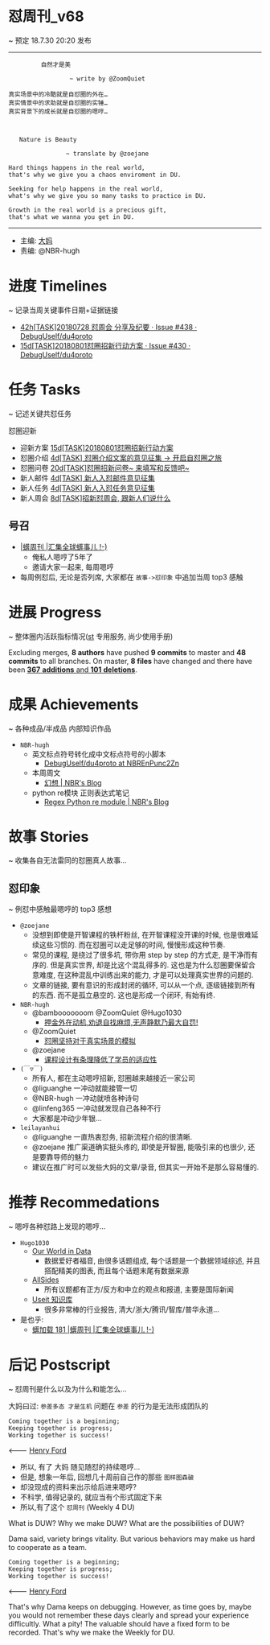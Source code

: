 # 怼周刊_v68
~ 预定 18.7.30 20:20 发布

-----------------------------------------


```
         自然才是美

                 ~ write by @ZoomQuiet

真实场景中的冷酷就是自怼圈的外在…
真实情景中的求助就是自怼圈的实锤…
真实背景下的成长就是自怼圈的嗯哼…



   Nature is Beauty

                ~ translate by @zoejane

Hard things happens in the real world,
that's why we give you a chaos enviroment in DU.

Seeking for help happens in the real world,
what's why we give you so many tasks to practice in DU.

Growth in the real world is a precious gift,
that's what we wanna you get in DU.
```

-----------------------------------------

- 主编: [大妈](http://du.zoomquiet.io/2014-02/ac0-zq/)
- 责编: @NBR-hugh


# 进度 Timelines
~ 记录当周关键事件日期+证据链接

- [42h[TASK]20180728 怼周会 分享及纪要 · Issue #438 · DebugUself/du4proto](https://github.com/DebugUself/du4proto/issues/438)
- [15d[TASK]20180801怼圈招新行动方案 · Issue #430 · DebugUself/du4proto](https://github.com/DebugUself/du4proto/issues/430)


# 任务 Tasks
~ 记述关键共怼任务

怼圈迎新

- 迎新方案 [15d[TASK]20180801怼圈招新行动方案](https://github.com/DebugUself/du4proto/issues/430)
- 怼圈介绍 [4d[TASK] 怼圈介绍文案的意见征集 -> 开启自怼圈之旅](https://github.com/DebugUself/du4proto/issues/435)
- 怼圈问卷 [20d[TASK]怼圈招新问卷~ 来填写和反馈吧~](https://github.com/DebugUself/du4proto/issues/425)
- 新人邮件 [4d[TASK] 新人入怼邮件意见征集](https://github.com/DebugUself/du4proto/issues/436)
- 新人任务 [4d[TASK] 新人入怼任务意见征集](https://github.com/DebugUself/du4proto/issues/437)
- 新人周会 [8d[TASK]招新怼周会, 跟新人们说什么](https://github.com/DebugUself/du4proto/issues/434)



## 号召

- [|蠎周刊 |汇集全球蠎事儿 !-)](http://weekly.pychina.org/archives.html)
    + 俺私人嗯哼了5年了
    + 邀请大家一起来, 每周嗯哼
- 每周例怼后, 无论是否列席, 大家都在 `故事->怼印象` 中追加当周 top3 感触



# 进展 Progress
~ 整体圈内活跃指标情况([st](https://github.com/DebugUself/du4proto/tree/DU_tools/st) 专用服务, 尚少使用手册)

Excluding merges, **8 authors** have pushed **9 commits** to master and **48 commits** to all branches. On master, **8 files** have changed and there have been [**367** **additions** and **101** **deletions**](/DebugUself/du4proto/compare/master@%7B1532347356%7D...master).


# 成果 Achievements
~ 各种成品/半成品 内部知识作品

- `NBR-hugh`
    + 英文标点符号转化成中文标点符号的小脚本
        - [DebugUself/du4proto at NBREnPunc2Zn](https://github.com/DebugUself/du4proto/tree/NBREnPunc2Zn)
    - 本周周文
        - [幻想 | NBR's Blog](https://nbr-hugh.github.io/2018/07/27/2018-07-27-Fantasy/)
    -  python re模块 正则表达式笔记
        - [Regex Python re module | NBR's Blog](https://nbr-hugh.github.io/2018/07/29/2018-07-29-PythonRegex/)


# 故事 Stories
~ 收集各自无法雷同的怼圈真人故事...

## 怼印象
~ 例怼中感触最嗯哼的 top3 感想

- `@zoejane`
    - 没想到即使是开智课程的铁杆粉丝, 在开智课程没开课的时候, 也是很难延续这些习惯的. 而在怼圈可以走足够的时间, 慢慢形成这种节奏.
    - 常见的课程, 是绕过了很多坑, 带你用 step by step 的方式走, 是干净而有序的. 但是真实世界, 却是比这个混乱得多的. 这也是为什么怼圈要保留合意难度, 在这种混乱中训练出来的能力, 才是可以处理真实世界的问题的.
    - 文章的链接, 要有意识的形成封闭的循环, 可以从一个点, 逐级链接到所有的东西. 而不是孤立悬空的. 这也是形成一个闭环, 有始有终.
- `NBR-hugh`
    + @bambooooooom @ZoomQuiet @Hugo1030
        + [押金外在动机,劝退自找麻烦,无声静默乃最大自罚!](https://debuguself.slack.com/archives/C4TUJT3P1/p1532792425000073)
    + @ZoomQuiet
        +  [怼圈坚持对于真实场景的模拟](https://debuguself.slack.com/archives/C4T5DDZHR/p1532788977000006?thread_ts=1532788032.000027&cid=C4T5DDZHR)
    + @zoejane
        * [课程设计有条理降低了学员的适应性](https://debuguself.slack.com/archives/C4TUJT3P1/p1532789440000051)
- `(￣▽￣)`
    + 所有人, 都在主动嗯哼招新, 怼圈越来越接近一家公司
    + @liguanghe 一冲动就能接管一切
    + @NBR-hugh 一冲动就喷各种诗句
    + @linfeng365 一冲动就发现自己各种不行
    + 大家都是冲动少年银...
- `leilayanhui`
    + @liguanghe 一直热衷怼务, 招新流程介绍的很清晰.
    + @zoejane 推广渠道确实挺头疼的, 即使是开智圈, 能吸引来的也很少, 还是要靠导师的魅力
    + 建议在推广时可以发些大妈的文章/录音, 但其实一开始不是那么容易懂的.


# 推荐 Recommedations
~ 嗯哼各种怼路上发现的嗯哼...

- `Hugo1030`
    - [Our World in Data](https://ourworldindata.org/)
        - 数据爱好者福音, 由很多话题组成, 每个话题是一个数据领域综述, 并且搭配精美的图表, 而且每个话题末尾有数据来源
    - [AllSides](https://www.allsides.com/unbiased-balanced-news)
        - 所有议题都有正方/反方和中立的观点和报道, 主要是国际新闻
    - [Useit 知识库](http://www.useit.com.cn/)
        - 很多非常棒的行业报告, 清大/浙大/腾讯/智库/普华永道…
- 是也乎:
    + [蠎加载 181 |蠎周刊 |汇集全球蠎事儿 !-)](http://weekly.pychina.org/importpython/importpython-181.html)

# 后记 Postscript
~ 怼周刊是什么以及为什么和能怎么...

大妈曰过: `参差多态 才是生机`
问题在 `参差` 的行为是无法形成团队的

    Coming together is a beginning;
    Keeping together is progress;
    Working together is success!

<--- [Henry Ford](https://www.brainyquote.com/quotes/quotes/h/henryford121997.html)

- 所以, 有了 大妈 随见随怼的持续嗯哼...
- 但是, 想象一年后, 回想几十周前自己作的那些 `图样图森破`
- 却没现成的资料来出示给后进来嗯哼?
- 不科学, 值得记录的, 就应当有个形式固定下来
- 所以,有了这个 `怼周刊` (Weekly 4 DU)

What is DUW?
Why we make DUW?
What are the possibilities of DUW?

Dama said, variety brings vitality.
But various behaviors may make us hard to cooperate as a team.

    Coming together is a beginning;
    Keeping together is progress;
    Working together is success!

<--- [Henry Ford](https://www.brainyquote.com/quotes/quotes/h/henryford121997.html)

That's why Dama keeps on debugging.
However, as time goes by, maybe you would not remember these days clearly and spread your experience difficultly.
What a pity!
The valuable should have a fixed form to be recorded.
That's why we make the Weekly for DU.



